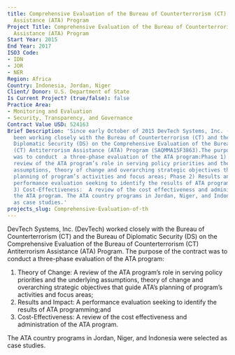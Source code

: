 ```yaml
---
title: Comprehensive Evaluation of the Bureau of Counterterrorism (CT) Antiterrorism
  Assistance (ATA) Program
Project Title: Comprehensive Evaluation of the Bureau of Counterterrorism (CT) Antiterrorism
  Assistance (ATA) Program
Start Year: 2015
End Year: 2017
ISO3 Code:
- IDN
- JOR
- NER
Region: Africa
Country: Indonesia, Jordan, Niger
Client/ Donor: U.S. Department of State
Is Current Project? (true/false): false
Practice Area:
- Monitoring and Evaluation
- Security, Transparency, and Governance
Contract Value USD: 524163
Brief Description: 'Since early October of 2015 DevTech Systems, Inc. (DevTech) has
  been working closely with the Bureau of Counterterrorism (CT) and the Bureau of
  Diplomatic Security (DS) on the Comprehensive Evaluation of the Bureau of Counterterrorism
  (CT) Antiterrorism Assistance (ATA) Program (SAQMMA15F3863).The purpose of the contract
  was to conduct  a three-phase evaluation of the ATA program:Phase 1) Theory of Change:  A
  review of the ATA program’s role in serving policy priorities and the underlying
  assumptions, theory of change and overarching strategic objectives that guide ATA’s
  planning of program’s activities and focus areas; Phase 2) Results and Impact:  A
  performance evaluation seeking to identify the results of ATA programming;Phase
  3) Cost-Effectiveness:  A review of the cost effectiveness and administration of
  the ATA program. The ATA country programs in Jordan, Niger, and Indonesia were selected
  as case studies.'
projects_slug: Comprehensive-Evaluation-of-th
---
```


DevTech Systems, Inc. (DevTech) worked closely with the Bureau of Counterterrorism (CT) and the Bureau of Diplomatic Security (DS) on the Comprehensive Evaluation of the Bureau of Counterterrorism (CT) Antiterrorism Assistance (ATA) Program. The purpose of the contract was to conduct  a three-phase evaluation of the ATA program:
1. Theory of Change:  A review of the ATA program’s role in serving policy priorities and the underlying assumptions, theory of change and overarching strategic objectives that guide ATA’s planning of program’s activities and focus areas;
2. Results and Impact:  A performance evaluation seeking to identify the results of ATA programming;and
3. Cost-Effectiveness:  A review of the cost effectiveness and administration of the ATA program. 

The ATA country programs in Jordan, Niger, and Indonesia were selected as case studies.